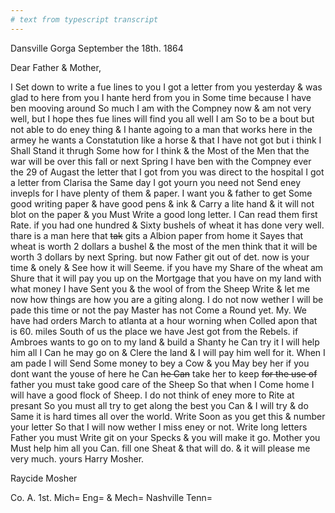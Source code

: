 ```yaml
---
# text from typescript transcript
---
```

Dansville Gorga September the 18th. 1864

Dear Father & Mother,

I Set down to write a fue lines to you  I got a letter from you yesterday & was glad to here from you I hante herd from you in Some time because I have ben mooving around So much  I am with the Compney now & am not very well, but I hope thes fue lines will find you all well  I am So to be a bout but not able to do eney thing & I hante agoing to a man that works here in the armey he wants a Constatution like a horse & that I have not got but i think I Shall Stand it thrugh Some how for I think & the Most of the Men that the war will be over this fall or next Spring  I have ben with the Compney ever the 29 of Augast the letter that I got from you was direct to the hospital  I got a letter from Clarisa the Same day I got yourn you need not Send eney invepls for I have plenty of them & paper. I want you & father to get Some good writing paper & have good pens & ink & Carry a lite hand & it will not blot on the paper & you Must Write a good long letter. I Can read them first Rate. if you had one hundred & Sixty bushels of wheat it has done very well. thare is a man here that ~~tak~~ gits a Albion paper from home it Sayes that wheat is worth 2 dollars a bushel & the most of the men think that it will be worth 3 dollars by next Spring. but now Father git out of det. now is your time & onely & See how it will Seeme. if you have my Share of the wheat am Shure that it will pay you up on the Mortgage that you have on my land with what money I have Sent you & the wool of from the Sheep  Write & let me now how things are how you are a giting along. I do not now wether I will be pade this time or not the pay Master has not Come a Round yet. My. We have had orders March to atlanta at a hour worning when Colled apon that is 60. miles South of us  the place we have Jest got from the Rebels. if Ambroes wants to go on to my land & build a Shanty he Can try it I will help him all I Can he may go on & Clere the land & I will pay him well for it. When I am pade I will Send Some money to bey a Cow & you May bey her if you dont want the youse of here he Can ~~he Can~~ take her to keep ~~for the use of~~ father you must take good care of the Sheep So that when I Come home I will have a good flock of Sheep. I do not think of eney more to Rite at presant So you must all try to get along the best you Can & I will try & do Same it is hard times all over the world. Write Soon as you get this & number your letter So that I will now wether I miss eney or not. Write long letters Father you must Write git on your Specks & you will make it go. Mother you Must help him all you Can. fill one Sheat & that will do. & it will please me very much. yours Harry Mosher. 

Raycide Mosher

Co. A. 1st. Mich= Eng= & Mech= Nashville Tenn=

